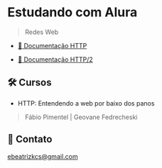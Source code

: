 # Estudando com Alura

> Redes Web

- [🔗 Documentação HTTP](https://developer.mozilla.org/pt-BR/docs/Web/HTTP)

- [🔗 Documentação HTTP/2](https://datatracker.ietf.org/doc/html/rfc7540)

## 🛠 Cursos

- HTTP: Entendendo a web por baixo dos panos

> Fábio Pimentel | Geovane Fedrecheski

## 💙 Contato

ebeatrizkcs@gmail.com
